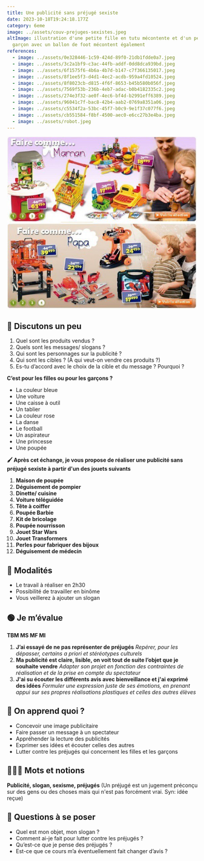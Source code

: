 ```yaml
---
title: Une publicité sans préjugé sexiste
date: 2023-10-18T19:24:18.177Z
category: 6eme
image: ../assets/couv-prejuges-sexistes.jpeg
altImage: illustration d'une petite fille en tutu mécontente et d'un petit
  garçon avec un ballon de foot mécontent également
references:
  - image: ../assets/0e328446-1c59-424d-89f0-21db1fdde0a7.jpeg
  - image: ../assets/3c2a1bf9-c3ac-44fb-addf-0dd8dca939bd.jpeg
  - image: ../assets/6f1575f6-4b6a-4b7d-b147-c7f366135017.jpeg
  - image: ../assets/8f1ee5f3-d4d1-4ec2-acdb-959a4fd10524.jpeg
  - image: ../assets/8f8023cb-d815-4f6f-8653-b45b580b056f.jpeg
  - image: ../assets/7569f53b-236b-4eb7-adac-b0b4182335c2.jpeg
  - image: ../assets/274e3f32-ae0f-4ec6-bf4d-b2991eff6389.jpeg
  - image: ../assets/96041c7f-bac8-42b4-aab2-0769a8351a06.jpeg
  - image: ../assets/c5534f2a-53bc-45f7-b0c9-9e1f37c077f6.jpeg
  - image: ../assets/cb551584-f8bf-4500-aec0-e6cc27b3e4ba.jpeg
  - image: ../assets/robot.jpeg
---
```

![](../assets/pub.jpeg)

## 💬 Discutons un peu

1. Quel sont les produits vendus ?
2. Quels sont les messages/ slogans ?
3. Qui sont les personnages sur la publicité ?
4. Qui sont les cibles ? (À qui veut-on vendre ces produits ?)
5. Es-tu d’accord avec le choix de la cible et du message ? Pourquoi ?

**C’est pour les filles ou pour les garçons ?**

* La couleur bleue
* Une voiture
* Une caisse à outil
* Un tablier
* La couleur rose
* La danse
* Le football
* Un aspirateur
* Une princesse
* Une poupée

**🖌 Après cet échange, je vous propose de réaliser une publicité sans préjugé sexiste à partir d'un des jouets suivants**

1. **Maison de poupée**
2. **Déguisement de pompier**
3. **Dinette/ cuisine**
4. **Voiture téléguidée**
5. **Tête à coiffer**
6. **Poupée Barbie**
7. **Kit de bricolage**
8. **Poupée nourrisson**
9. **Jouet Star Wars**
10. **Jouet Transformers**
11. **Perles pour fabriquer des bijoux**
12. **Déguisement de médecin**

## 🔎 Modalités

* Le travail à réaliser en 2h30
* Possibilité de travailler en binôme
* Vous veillerez à ajouter un slogan

## 🟢 Je m’évalue

**TBM MS MF MI**

1. **J’ai essayé de ne pas représenter de préjugés** *Repérer, pour les dépasser, certains a priori et stéréotypes culturels*
2. **Ma publicité est claire, lisible, on voit tout de suite l’objet que je souhaite vendre** *Adapter son projet en fonction des contraintes de réalisation et de la prise en compte du spectateur*
3. **J'ai su écouter les différents avis avec bienveillance et j'ai exprimé des idées** *Formuler une expression juste de ses émotions, en prenant appui sur ses propres réalisations plastiques et celles des autres élèves*

## 🧐 On apprend quoi ?

* Concevoir une image publicitaire
* Faire passer un message à un spectateur
* Appréhender la lecture des publicités
* Exprimer ses idées et écouter celles des autres
* Lutter contre les préjugés qui concernent les filles et les garçons

## 👩🏼‍🏫 Mots et notions

**Publicité, slogan, sexisme, préjugés** (Un préjugé est un [](https://fr.wikimini.org/wiki/Jugement)jugement préconçu sur des gens ou des choses mais qui n'est pas forcément vrai. Syn: idée reçue)

## 🤔 Questions à se poser

* Quel est mon objet, mon slogan ?
* Comment ai-je fait pour lutter contre les préjugés ?
* Qu’est-ce que je pense des préjugés ?
* Est-ce que ce cours m’a éventuellement fait changer d’avis ?
